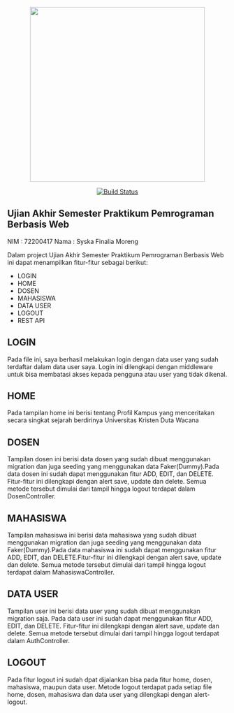 <p align="center"><a href="https://laravel.com" target="_blank"><img src="https://raw.githubusercontent.com/laravel/art/master/logo-lockup/5%20SVG/2%20CMYK/1%20Full%20Color/laravel-logolockup-cmyk-red.svg" width="400"></a></p>

<p align="center">
<a href="https://travis-ci.org/laravel/framework"><img src="https://travis-ci.org/laravel/framework.svg" alt="Build Status"></a>
</p>

## Ujian Akhir Semester Praktikum Pemrograman Berbasis Web

NIM     : 72200417
Nama    : Syska Finalia Moreng

Dalam project Ujian Akhir Semester Praktikum Pemrograman Berbasis Web ini dapat menampilkan fitur-fitur sebagai berikut:
- LOGIN
- HOME
- DOSEN
- MAHASISWA
- DATA USER
- LOGOUT
- REST API

## LOGIN
Pada file ini, saya berhasil melakukan login dengan data user yang sudah terdaftar dalam data user saya. Login ini dilengkapi dengan middleware untuk bisa membatasi akses kepada pengguna atau user yang tidak dikenal.
## HOME
Pada tampilan home ini berisi tentang Profil Kampus yang menceritakan secara singkat sejarah berdirinya Universitas Kristen Duta Wacana
## DOSEN
Tampilan dosen ini berisi data dosen yang sudah dibuat menggunakan migration dan juga seeding yang menggunakan data Faker(Dummy).Pada data dosen ini sudah dapat menggunakan fitur ADD, EDIT, dan DELETE. Fitur-fitur ini dilengkapi dengan alert save, update dan delete. Semua metode tersebut dimulai dari tampil hingga logout terdapat dalam DosenController. 
## MAHASISWA
Tampilan mahasiswa ini berisi data mahasiswa yang sudah dibuat menggunakan migration dan juga seeding yang menggunakan data Faker(Dummy).Pada data mahasiswa ini sudah dapat menggunakan fitur ADD, EDIT, dan DELETE.Fitur-fitur ini dilengkapi dengan alert save, update dan delete. Semua metode tersebut dimulai dari tampil hingga logout terdapat dalam MahasiswaController. 
## DATA USER
Tampilan user ini berisi data user  yang sudah dibuat menggunakan migration saja. Pada data user ini sudah dapat menggunakan fitur ADD, EDIT, dan DELETE. Fitur-fitur ini dilengkapi dengan alert save, update dan delete. Semua metode tersebut dimulai dari tampil hingga logout terdapat dalam AuthController. 
## LOGOUT
Pada fitur logout ini sudah dpat dijalankan bisa pada fitur home, dosen, mahasiswa, maupun data user. Metode logout terdapat pada setiap file home, dosen, mahasiswa dan data user yang dilengkapi dengan alert-logout.
